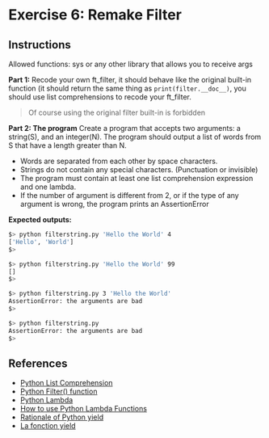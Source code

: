 # Exercise 6: Remake Filter

## Instructions

Allowed functions: sys or any other library that allows you to receive args

**Part 1:**
Recode your own ft_filter, it should behave like the original built-in function (it should return the same thing as `print(filter.__doc__)`, you should use list comprehensions to recode your ft_filter.

>Of course using the original filter built-in is forbidden

**Part 2: The program**
Create a program that accepts two arguments: a string(S), and an integer(N). The program should output a list of words from S that have a length greater than N.

- Words are separated from each other by space characters.
- Strings do not contain any special characters. (Punctuation or invisible)
- The program must contain at least one list comprehension expression and one lambda.
- If the number of argument is different from 2, or if the type of any argument is wrong, the program prints an AssertionError

**Expected outputs:**

```bash
$> python filterstring.py 'Hello the World' 4
['Hello', 'World']
$>
```

```bash
$> python filterstring.py 'Hello the World' 99
[]
$>
```

```bash
$> python filterstring.py 3 'Hello the World'
AssertionError: the arguments are bad
$>
```

```bash
$> python filterstring.py
AssertionError: the arguments are bad
$>
```

## References

- [Python List Comprehension](https://www.w3schools.com/python/python_lists_comprehension.asp)
- [Python Filter() function](https://www.w3schools.com/python/ref_func_filter.asp)
- [Python Lambda](https://www.w3schools.com/python/python_lambda.asp)
- [How to use Python Lambda Functions](https://realpython.com/python-lambda)
- [Rationale of Python yield](https://www.reddit.com/r/learnpython/comments/rzukrb/what_is_the_idea_of_using_yield_in_python/)
- [La fonction yield](https://developpement-informatique.com/article/149/la-fonction-yield)
